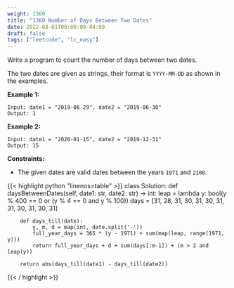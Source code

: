 ```yaml
---
weight: 1360
title: "1360 Number of Days Between Two Dates"
date: 2022-08-01T00:00:00-04:00
draft: false
tags: ["leetcode", "lc_easy"]
---
```


Write a program to count the number of days between two dates.

The two dates are given as strings, their format is `YYYY-MM-DD` as shown in the examples.

**Example 1:**
```
Input: date1 = "2019-06-29", date2 = "2019-06-30"
Output: 1
```
**Example 2:**
```
Input: date1 = "2020-01-15", date2 = "2019-12-31"
Output: 15
```

**Constraints:**
- The given dates are valid dates between the years `1971` and `2100`.

<div class="tabs"></div>
<div class="tab-content">
<div id="python" class="lang">
{{< highlight python "linenos=table" >}}
class Solution:
    def daysBetweenDates(self, date1: str, date2: str) -> int:
        leap = lambda y: bool(y % 400 == 0 or (y % 4 == 0 and y % 100))
        days = [31, 28, 31, 30, 31, 30, 31, 31, 30, 31, 30, 31]
        
        def days_till(date):
            y, m, d = map(int, date.split('-'))
            full_year_days = 365 * (y - 1971) + sum(map(leap, range(1971, y)))
            return full_year_days + d + sum(days[:m-1]) + (m > 2 and leap(y))
        
        return abs(days_till(date1) - days_till(date2))
{{< / highlight >}}
</div>
</div>
